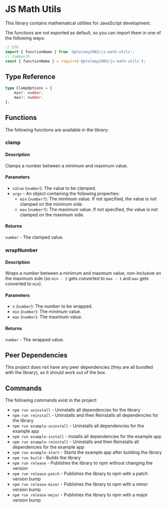 # JS Math Utils
This library contains mathematical utilities for JavaScript development.

The functions are not exported as default, so you can import them in one of the following ways:
```javascript
// ES6
import { functionName } from '@ptolemy2002/js-math-utils';
// CommonJS
const { functionName } = require('@ptolemy2002/js-math-utils');
```

## Type Reference
```typescript
type ClampOptions = {
    min?: number;
    max?: number;
};
```

## Functions
The following functions are available in the library:

### clamp
#### Description
Clamps a number between a minimum and maximum value.

#### Parameters
- `value` (`number`): The value to be clamped.
- `args` - An object containing the following properties:
  - `min` (`number?`): The minimum value. If not specified, the value is not clamped on the minimum side.
  - `max` (`number?`): The maximum value. If not specified, the value is not clamped on the maximum side.

#### Returns
`number` - The clamped value.

### wrapNumber
#### Description
Wraps a number between a minimum and maximum value, non-inclusive on the maximum side (so `min - 1` gets converted to `max - 1` and `max` gets converted to `min`).

#### Parameters
- `n` (`number`): The number to be wrapped.
- `min` (`number`): The minimum value.
- `max` (`number`): The maximum value.

#### Returns
`number` - The wrapped value.

## Peer Dependencies
This project does not have any peer dependencies (they are all bundled with the library), so it should work out of the box.

## Commands
The following commands exist in the project:

- `npm run uninstall` - Uninstalls all dependencies for the library
- `npm run reinstall` - Uninstalls and then Reinstalls all dependencies for the library
- `npm run example-uninstall` - Uninstalls all dependencies for the example app
- `npm run example-install` - Installs all dependencies for the example app
- `npm run example-reinstall` - Uninstalls and then Reinstalls all dependencies for the example app
- `npm run example-start` - Starts the example app after building the library
- `npm run build` - Builds the library
- `npm run release` - Publishes the library to npm without changing the version
- `npm run release-patch` - Publishes the library to npm with a patch version bump
- `npm run release-minor` - Publishes the library to npm with a minor version bump
- `npm run release-major` - Publishes the library to npm with a major version bump